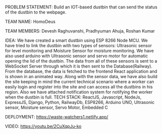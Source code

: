 PROBLEM STATEMENT: Build an IOT-based dustbin that can send the status of the dustbin to the webpage.

TEAM NAME: HomoDeus 

TEAM MEMBERS: Devesh Raghuvanshi, Pradhyuman Ahuja, Roshan Kumar 

IDEA: We have created a smart dustbin using ESP 8266 Node MCU. We have tried to link the dustbin with two types of sensors: Ultrasonic sensor for level monitoring and Moisture Sensor for moisture monitoring. We have also used arduino with Ultrasonic sensor and servo motor for automatic opening the lid of the dustbin. The data from all of these sensors is sent to a WebSocket Server through which it is then sent to the Database(Railway). From the database, the data is fetched to the frontend React application and is shown in an animated way. Along with the sensor data, we have also build the site keeping in mind the current technical scenario where a worker can easily login and register into the site and can access all the dustbins in his region. Also we have attached notification system for notifying the worker when the dustbin is full. TECH STACK: ReactJS, Javascript, NodeJs, ExpressJS, Django, Python, RailwayDb, ESP8266, Arduino UNO, Ultrasonic sensor, Moisture sensor, Servo Motor, Embedded C 

DEPLOYMENT: https://waste-watchers1.netlify.app/

VIDEO: https://youtu.be/2CuXqpJu-ko
